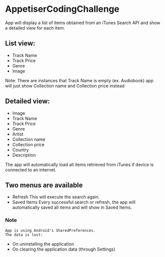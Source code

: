 # AppetiserCodingChallenge
App will display a list of items obtained from an iTunes Search API and show a detailed view for each item.

## List view:
- Track Name
- Track Price
- Genre
- Image

Note: There are instances that Track Name is empty (ex. Audiobook) app will just show Collection name and Collection price instead

## Detailed view:
- Image
- Track Name
- Track Price
- Genre
- Artist
- Collection name 
- Collection price 
- Country
- Description

The app will automatically load all items retrieved from iTunes if device is connected to an internet.

## Two menus are available
- Refresh 
	This will execute the search again.
- Saved Items
	Every successful search or refresh, the app will automatically saved all items and will show in Saved Items. 
### Note
	App is using Android's SharedPreferences.
	The data is lost:
- On uninstalling the application
- On clearing the application data (through Settings)


